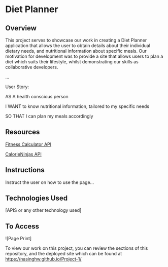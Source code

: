 # Diet Planner

## Overview

This project serves to showcase our work in creating a Diet Planner application that allows the user to obtain details about their individual dietary needs, and nutritional information about specific meals. Our motivation for development was to provide a site that allows users to plan a diet which suits their lifestyle, whilst demonstrating our skills as collaborative developers.

...

User Story:

AS A health conscious person

I WANT to know nutritional information, tailored to my specific needs

SO THAT I can plan my meals accordingly

## Resources

[Fitness Calculator API](https://rapidapi.com/malaaddincelik/api/fitness-calculator)

[CalorieNinjas API](https://calorieninjas.com/api)

## Instructions

Instruct the user on how to use the page...

## Technologies Used

[APIS or any other technology used]

## To Access

![Page Print]

To view our work on this project, you can review the sections of this repository, and the deployed site which can be found at https://nasinghw.github.io/Project-1/ 
